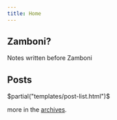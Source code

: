 ```yaml
---
title: Home
---
```


Zamboni?
--------

Notes written before Zamboni

Posts
-----
$partial("templates/post-list.html")$

more in the <a href="/archive.html">archives</a>.
